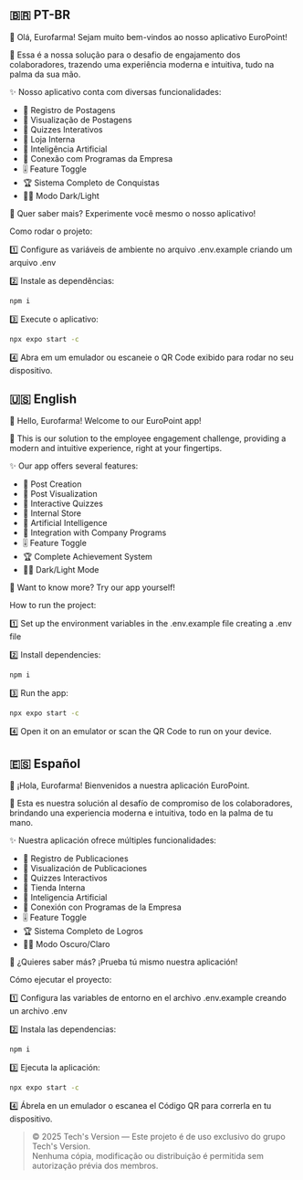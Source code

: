 
## 🇧🇷 PT-BR

👋 Olá, Eurofarma! Sejam muito bem-vindos ao nosso aplicativo EuroPoint!

📲 Essa é a nossa solução para o desafio de engajamento dos colaboradores, trazendo uma experiência moderna e intuitiva, tudo na palma da sua mão.

✨ Nosso aplicativo conta com diversas funcionalidades:

- 📝 Registro de Postagens
- 👀 Visualização de Postagens
- 🎯 Quizzes Interativos
- 🛒 Loja Interna
- 🤖 Inteligência Artificial
- 🔗 Conexão com Programas da Empresa
- 🎚️ Feature Toggle
- 🏆 Sistema Completo de Conquistas
- 🌙🌞 Modo Dark/Light

🚀 Quer saber mais? Experimente você mesmo o nosso aplicativo!

Como rodar o projeto:

1️⃣ Configure as variáveis de ambiente no arquivo .env.example criando um arquivo .env

2️⃣ Instale as dependências:

```bash
npm i
```

3️⃣ Execute o aplicativo:

```bash
npx expo start -c
```
4️⃣ Abra em um emulador ou escaneie o QR Code exibido para rodar no seu dispositivo.

## 🇺🇸 English

👋 Hello, Eurofarma! Welcome to our EuroPoint app!

📲 This is our solution to the employee engagement challenge, providing a modern and intuitive experience, right at your fingertips.

✨ Our app offers several features:

- 📝 Post Creation
- 👀 Post Visualization
- 🎯 Interactive Quizzes
- 🛒 Internal Store
- 🤖 Artificial Intelligence
- 🔗 Integration with Company Programs
- 🎚️ Feature Toggle
- 🏆 Complete Achievement System
- 🌙🌞 Dark/Light Mode

🚀 Want to know more? Try our app yourself!

How to run the project:

1️⃣ Set up the environment variables in the .env.example file creating a .env file

2️⃣ Install dependencies:

```bash
npm i
```

3️⃣ Run the app:

```bash
npx expo start -c
```

4️⃣ Open it on an emulator or scan the QR Code to run on your device.

## 🇪🇸 Español

👋 ¡Hola, Eurofarma! Bienvenidos a nuestra aplicación EuroPoint.

📲 Esta es nuestra solución al desafío de compromiso de los colaboradores, brindando una experiencia moderna e intuitiva, todo en la palma de tu mano.

✨ Nuestra aplicación ofrece múltiples funcionalidades:

- 📝 Registro de Publicaciones
- 👀 Visualización de Publicaciones
- 🎯 Quizzes Interactivos
- 🛒 Tienda Interna
- 🤖 Inteligencia Artificial
- 🔗 Conexión con Programas de la Empresa
- 🎚️ Feature Toggle
- 🏆 Sistema Completo de Logros
- 🌙🌞 Modo Oscuro/Claro

🚀 ¿Quieres saber más? ¡Prueba tú mismo nuestra aplicación!

Cómo ejecutar el proyecto:

1️⃣ Configura las variables de entorno en el archivo .env.example creando un archivo .env

2️⃣ Instala las dependencias:

```bash
npm i
```

3️⃣ Ejecuta la aplicación:

```bash
npx expo start -c
```

4️⃣ Ábrela en un emulador o escanea el Código QR para correrla en tu dispositivo.

> © 2025 Tech's Version — Este projeto é de uso exclusivo do grupo Tech's Version.  
> Nenhuma cópia, modificação ou distribuição é permitida sem autorização prévia dos membros.
